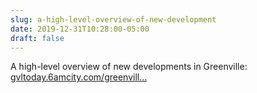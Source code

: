 ```yaml
---
slug: a-high-level-overview-of-new-development
date: 2019-12-31T10:28:00-05:00
draft: false
---
```


A high-level overview of new developments in Greenville: [gvltoday.6amcity.com/greenvill...](https://gvltoday.6amcity.com/greenville-sc-developments/)